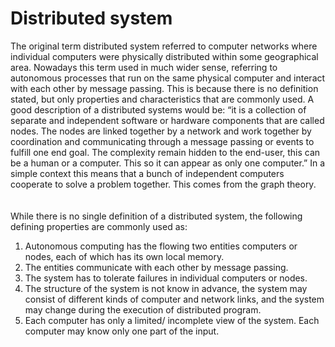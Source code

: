 # Distributed system

The original term distributed system referred to computer networks where individual computers were physically distributed within some geographical area. Nowadays this term used in much wider sense, referring to autonomous processes that run on the same physical computer and interact with each other by message passing. This is because there is no definition stated, but only properties and characteristics that are commonly used. A good description of a distributed systems would be: “it is a collection of separate and independent software or hardware components that are called nodes. The nodes are linked together by a network and work together by coordination and communicating through a message passing or events to fulfill one end goal. The complexity remain hidden to the end-user, this can be a human or a computer. This so it can appear as only one computer.” In a simple context this means that a bunch of independent computers cooperate to solve a problem together. This comes from the graph theory.   
<br><br>
While there is no single definition of a distributed system, the following defining properties are commonly used as:
1.	Autonomous computing has the flowing two entities computers or nodes, each of which has its own local memory.
2.	The entities communicate with each other by message passing. 
3.	The system has to tolerate failures in individual computers or nodes.
4.	The structure of the system is not know in advance, the system may consist of different kinds of computer and network links, and the system may change during the execution of distributed program.
5.	Each computer has only a limited/ incomplete view of the system. Each computer may know only one part of the input.
